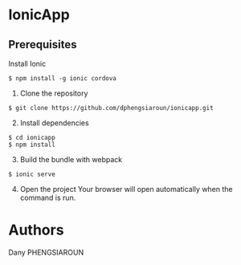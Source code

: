 # IonicApp

## Prerequisites
Install Ionic
````
$ npm install -g ionic cordova
````

1. Clone the repository
````
$ git clone https://github.com/dphengsiaroun/ionicapp.git
````

2. Install dependencies
````
$ cd ionicapp
$ npm install
````

3. Build the bundle with webpack
````
$ ionic serve
````

4. Open the project
Your browser will open automatically when the command is run.


# Authors
Dany PHENGSIAROUN

